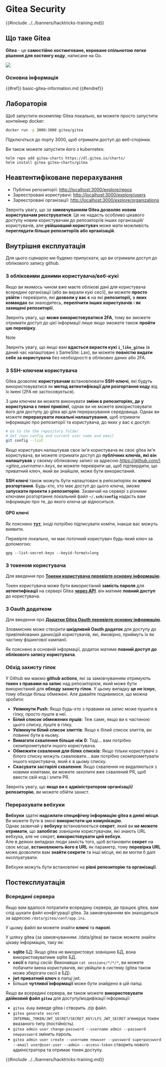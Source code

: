 # Gitea Security

{{#include ../../banners/hacktricks-training.md}}

## Що таке Gitea

**Gitea** - це **самостійно хостинговане, кероване спільнотою легке рішення для хостингу коду**, написане на Go.

![](<../../images/image (160).png>)

### Основна інформація

{{#ref}}
basic-gitea-information.md
{{#endref}}

## Лабораторія

Щоб запустити екземпляр Gitea локально, ви можете просто запустити контейнер docker:
```bash
docker run -p 3000:3000 gitea/gitea
```
Підключіться до порту 3000, щоб отримати доступ до веб-сторінки.

Ви також можете запустити його з kubernetes:
```
helm repo add gitea-charts https://dl.gitea.io/charts/
helm install gitea gitea-charts/gitea
```
## Неавтентифіковане перерахування

- Публічні репозиторії: [http://localhost:3000/explore/repos](http://localhost:3000/explore/repos)
- Зареєстровані користувачі: [http://localhost:3000/explore/users](http://localhost:3000/explore/users)
- Зареєстровані організації: [http://localhost:3000/explore/organizations](http://localhost:3000/explore/organizations)

Зверніть увагу, що за **замовчуванням Gitea дозволяє новим користувачам реєструватися**. Це не надасть особливо цікавого доступу новим користувачам до репозиторіїв інших організацій/користувачів, але **увійшовший користувач** може мати можливість **переглядати більше репозиторіїв або організацій**.

## Внутрішня експлуатація

Для цього сценарію ми будемо припускати, що ви отримали доступ до облікового запису github.

### З обліковими даними користувача/веб-кукі

Якщо ви якимось чином вже маєте облікові дані для користувача всередині організації (або ви вкрали кукі сесії), ви можете **просто увійти** і перевірити, які **дозволи у вас є** на які **репозиторії,** в **яких командах** ви знаходитесь, **перелічити інших користувачів** і **як захищені репозиторії.**

Зверніть увагу, що **може використовуватися 2FA**, тому ви зможете отримати доступ до цієї інформації лише якщо зможете також **пройти цю перевірку**.

> [!NOTE]
> Зверніть увагу, що якщо вам **вдасться вкрасти кукі `i_like_gitea`** (в даний час налаштовані з SameSite: Lax), ви можете **повністю видати себе за користувача** без необхідності в облікових даних або 2FA.

### З SSH-ключем користувача

Gitea дозволяє **користувачам** встановлювати **SSH-ключі**, які будуть використовуватися як **метод автентифікації для розгортання коду** від їх імені (2FA не застосовується).

З цим ключем ви можете виконувати **зміни в репозиторіях, де у користувача є певні привілеї**, однак ви не можете використовувати його для доступу до gitea api для перерахування середовища. Однак ви можете **перерахувати локальні налаштування**, щоб отримати інформацію про репозиторії та користувача, до яких у вас є доступ:
```bash
# Go to the the repository folder
# Get repo config and current user name and email
git config --list
```
Якщо користувач налаштував своє ім'я користувача як своє gitea ім'я користувача, ви можете отримати доступ до **публічних ключів, які він налаштував** у своєму обліковому записі за адресою _https://github.com/\<gitea_username>.keys_, ви можете перевірити це, щоб підтвердити, що приватний ключ, який ви знайшли, може бути використаний.

**SSH ключі** також можуть бути налаштовані в репозиторіях як **ключі розгортання**. Будь-хто, хто має доступ до цього ключа, зможе **запускати проекти з репозиторію**. Зазвичай на сервері з різними ключами розгортання локальний файл **`~/.ssh/config`** надасть вам інформацію про те, до якого ключа це відноситься.

#### GPG ключі

Як пояснено [**тут**](https://github.com/carlospolop/hacktricks-cloud/blob/master/pentesting-ci-cd/gitea-security/broken-reference/README.md), іноді потрібно підписувати коміти, інакше вас можуть виявити.

Перевірте локально, чи має поточний користувач будь-який ключ за допомогою:
```shell
gpg --list-secret-keys --keyid-format=long
```
### З токеном користувача

Для введення про [**Токени користувача перевірте основну інформацію**](basic-gitea-information.md#personal-access-tokens).

Токен користувача може бути використаний **замість пароля** для **автентифікації** на сервері Gitea [**через API**](https://try.gitea.io/api/swagger#/). він матиме **повний доступ** до користувача.

### З Oauth додатком

Для введення про [**Додатки Gitea Oauth перевірте основну інформацію**](./#with-oauth-application).

Зловмисник може створити **шкідливий Oauth додаток** для доступу до привілейованих даних/дій користувачів, які, ймовірно, приймуть їх як частину фішингової кампанії.

Як пояснено в основній інформації, додаток матиме **повний доступ до облікового запису користувача**.

### Обхід захисту гілок

У Github ми маємо **github actions**, які за замовчуванням отримують **токен з правами на запис** над репозиторієм, який може бути використаний для **обходу захисту гілок**. У цьому випадку **це не існує**, тому обходи більш обмежені. Але давайте подивимося, що можна зробити:

- **Увімкнути Push**: Якщо будь-хто з правами на запис може пушити в гілку, просто пуште в неї.
- **Білий список обмежених пушів**: Теж саме, якщо ви є частиною цього списку, пуште в гілку.
- **Увімкнути білий список злиттів**: Якщо є білий список злиттів, ви повинні бути в ньому.
- **Вимагати схвалення більше ніж 0**: Тоді... вам потрібно скомпрометувати іншого користувача.
- **Обмежити схвалення для білих списків**: Якщо тільки користувачі з білого списку можуть схвалювати... вам потрібно скомпрометувати іншого користувача, який є в цьому списку.
- **Скасувати застарілі схвалення**: Якщо схвалення не видаляються з новими комітами, ви можете захопити вже схвалений PR, щоб ввести свій код і злити PR.

Зверніть увагу, що **якщо ви є адміністратором організації/репозиторію**, ви можете обійти захист.

### Перерахувати вебхуки

**Вебхуки** здатні **надсилати специфічну інформацію gitea в деякі місця**. Ви можете бути в змозі **використати цю комунікацію**.\
Однак зазвичай у **вебхуку** встановлюється **секрет**, який ви **не можете отримати**, що **запобігає** зовнішнім користувачам, які знають URL вебхука, але не секрет, **використовувати цей вебхук**.\
Але в деяких випадках люди замість того, щоб встановити **секрет** на своє місце, **встановлюють його в URL** як параметр, тому **перевірка URL** може дозволити вам **знайти секрети** та інші місця, які ви могли б далі експлуатувати.

Вебхуки можуть бути встановлені на **рівні репозиторію та організації**.

## Постексплуатація

### Всередині сервера

Якщо вам вдалося потрапити всередину сервера, де працює gitea, вам слід шукати файл конфігурації gitea. За замовчуванням він знаходиться за адресою `/data/gitea/conf/app.ini`.

У цьому файлі ви можете знайти **ключі** та **паролі**.

У шляху gitea (за замовчуванням: /data/gitea) ви також можете знайти цікаву інформацію, таку як:

- **sqlite** БД: Якщо gitea не використовує зовнішню БД, вона використовуватиме sqlite БД.
- **сесії** в папці сесій: Виконавши `cat sessions/*/*/*`, ви можете побачити імена користувачів, які увійшли в систему (gitea також може зберігати сесії в БД).
- **jwt приватний ключ** в папці jwt.
- Більше **чутливої інформації** може бути знайдено в цій папці.

Якщо ви всередині сервера, ви також можете **використовувати двійковий файл `gitea`** для доступу/модифікації інформації:

- `gitea dump` виведе gitea і створить .zip файл.
- `gitea generate secret INTERNAL_TOKEN/JWT_SECRET/SECRET_KEY/LFS_JWT_SECRET` згенерує токен вказаного типу (постійність).
- `gitea admin user change-password --username admin --password newpassword` змінить пароль.
- `gitea admin user create --username newuser --password superpassword --email user@user.user --admin --access-token` створить нового адміністратора та отримає токен доступу.

{{#include ../../banners/hacktricks-training.md}}
